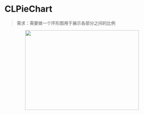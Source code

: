 # CLPieChart

>需求：需要做一个环形图用于展示各部分之间的比例

<div align=center><img width= "371" height= "262" src="https://github.com/CalvinLeo/CLPieChart/blob/master/sample_image_1.png"/></div>

<title align=center>示意图</title>







